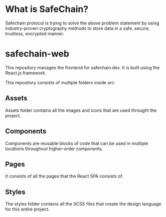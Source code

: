 # What is SafeChain?

Safechain protocol is trying to solve the above problem statement by using industry-proven cryptography methods to store data in a safe, secure, trustless, encrypted manner.

# safechain-web

This repository manages the frontend for safechain.dev.
It is built using the React.js framework.

This repository consists of multiple folders inside src:

## Assets

Assets folder contains all the images and icons that are
used throught the project.

## Components

Components are reusable blocks of code that can be used
in multiple locations throughout higher-order components.

## Pages

It consists of all the pages that the React SPA consists of.

## Styles

The styles folder contains all the SCSS files
that create the design language for this entire project.
